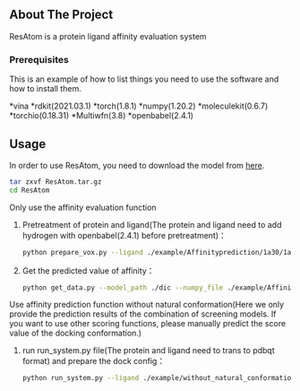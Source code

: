 ## About The Project
ResAtom is a protein ligand affinity evaluation system

### Prerequisites
This is an example of how to list things you need to use the software and how to install them.

*vina
*rdkit(2021.03.1)
*torch(1.8.1)
*numpy(1.20.2)
*moleculekit(0.6.7)
*torchio(0.18.31)
*Multiwfn(3.8)
*openbabel(2.4.1)

## Usage
In order to use ResAtom, you need to download the model from [here](https://drive.google.com/file/d/1CXERvvrBRK8VLMn1IFmKo-HT4a6jc26_/view?usp=sharing).
   ```sh
   tar zxvf ResAtom.tar.gz
   cd ResAtom
   ```
Only use the affinity evaluation function
1. Pretreatment of protein and ligand(The protein and ligand need to add hydrogen with openbabel(2.4.1) before pretreatment)：
   ```sh
   python prepare_vox.py --ligand ./example/Affinityprediction/1a30/1a30_ligand.pdb --protein ./example/Affinityprediction/1a30/1a30_protein.pdb --tem_floder ./example/Affinityprediction/1a30_tem --output ./example/Affinityprediction/1a30_np/1a30.npy > out.out
   ```
2. Get the predicted value of affinity：
   ```sh
   python get_data.py --model_path ./dic --numpy_file ./example/Affinityprediction/1a30_np/1a30.npy --number 5 > out.out
   ```
Use affinity prediction function without natural conformation(Here we only provide the prediction results of the combination of screening models.
If you want to use other scoring functions, please manually predict the score value of the docking conformation.)

1. run run_system.py file(The protein and ligand need to trans to pdbqt format) and prepare the dock config：
   ```sh
   python run_system.py --ligand ./example/without_natural_conformation/1w4o/1w4o_ligand.pdbqt --protein ./example/without_natural_conformation/1w4o/1w4o_protein.pdbqt --protein_pdb ./example/without_natural_conformation/1w4o/1w4o_protein.pdb --config ./example/without_natural_conformation/1w4o/config 
   ```
